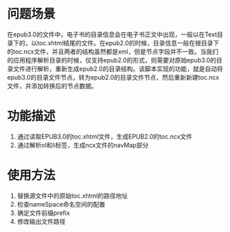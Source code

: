 # 问题场景
在epub3.0的文件中，电子书的目录信息会在电子书正文中出现，一般以在Text目录下的，以toc.xhtml结尾的文件。在epub2.0的时候，目录信息一般在根目录下的toc.ncx文件，并且两者的结构虽然都是xml，但是节点字段并不一致。当我们的应用程序解析目录的时候，仅支持epub2.0的形式，则需要对原始epub3.0的目录文件进行解析，重新生成epub2.0的目录结构。该脚本实现的功能，就是自动将epub3.0的目录文件节点，转为epub2.0的目录文件节点，然后重新新建toc.ncx文件，并添加转换后的节点数据。
# 功能描述
 1. 通过读取EPUB3.0的toc.xhtml文件，生成EPUB2.0的toc.ncx文件
 2. 通过解析ol和li标签，生成ncx文件的navMap部分

# 使用方法
1. 替换源文件中的原始toc.xhtml的路径地址
2. 检查nameSpace命名空间的配置
3. 确定文件前缀prefix
4. 修改输出文件路径